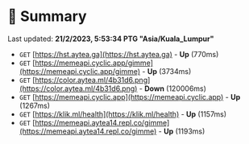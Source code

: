 # 📖 Summary
Last updated: **21/2/2023, 5:53:34 PTG "Asia/Kuala_Lumpur"**

- `GET` [https://hst.aytea.ga](https://hst.aytea.ga) - **Up** (770ms)
- `GET` [https://memeapi.cyclic.app/gimme](https://memeapi.cyclic.app/gimme) - **Up** (3734ms)
- `GET` [https://color.aytea.ml/4b31d6.png](https://color.aytea.ml/4b31d6.png) - **Down** (120006ms)
- `GET` [https://memeapi.cyclic.app](https://memeapi.cyclic.app) - **Up** (1267ms)
- `GET` [https://klik.ml/health](https://klik.ml/health) - **Up** (1157ms)
- `GET` [https://memeapi.aytea14.repl.co/gimme](https://memeapi.aytea14.repl.co/gimme) - **Up** (1193ms)

